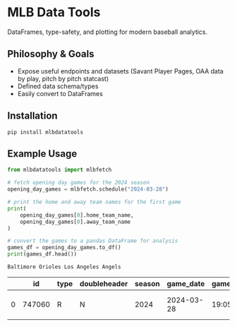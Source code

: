 # MLB Data Tools
DataFrames, type-safety, and plotting for modern baseball analytics.

## Philosophy & Goals
- Expose useful endpoints and datasets (Savant Player Pages, OAA data by play, pitch by pitch statcast)
- Defined data schema/types
- Easily convert to DataFrames

## Installation
```
pip install mlbdatatools
```

## Example Usage
```python
from mlbdatatools import mlbfetch

# fetch opening day games for the 2024 season
opening_day_games = mlbfetch.schedule("2024-03-28")

# print the home and away team names for the first game
print(
    opening_day_games[0].home_team_name,
    opening_day_games[0].away_team_name
)

# convert the games to a pandas DataFrame for analysis
games_df = opening_day_games.to_df()
print(games_df.head())
```

```
Baltimore Orioles Los Angeles Angels
```

|   | id     | type | doubleheader | season | game_date   | game_time  | status_code | home_team_id | away_team_id | home_team_name       | away_team_name        | venue_id | venue_name                     | weather_condition | weather_temp | weather_wind         | home_team_pitcher_id | home_team_pitcher_name | away_team_pitcher_id | away_team_pitcher_name |
|---|--------|------|--------------|--------|-------------|------------|-------------|--------------|--------------|-----------------------|-----------------------|----------|--------------------------------|--------------------|--------------|----------------------|----------------------|------------------------|----------------------|------------------------|
| 0 | 747060 | R    | N            | 2024   | 2024-03-28  | 19:05:00Z | F           | 110          | 108          | Baltimore Orioles     | Los Angeles Angels    | 2        | Oriole Park at Camden Yards    | Cloudy             | 54           | 9 mph, In From LF    | 669203               | Corbin Burnes          | 663776               | Patrick Sandoval       |

